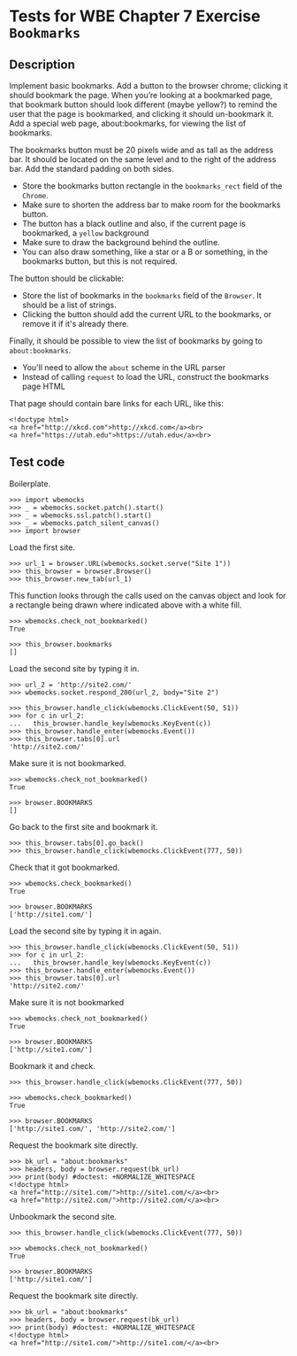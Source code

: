 Tests for WBE Chapter 7 Exercise `Bookmarks`
=======================

Description
-----------

Implement basic bookmarks. Add a button to the browser chrome;
clicking it should bookmark the page. When you’re looking at a
bookmarked page, that bookmark button should look different (maybe
yellow?) to remind the user that the page is bookmarked, and clicking
it should un-bookmark it. Add a special web page, about:bookmarks, for
viewing the list of bookmarks.

The bookmarks button must be 20 pixels wide and as tall as the address
bar. It should be located on the same level and to the right of the
address bar. Add the standard padding on both sides.

- Store the bookmarks button rectangle in the `bookmarks_rect` field
  of the `Chrome`.
- Make sure to shorten the address bar to make room for the bookmarks
  button.
- The button has a black outline and also, if the current page is
  bookmarked, a `yellow` background
- Make sure to draw the background behind the outline.
- You can also draw something, like a star or a B or something, in the
  bookmarks button, but this is not required.

The button should be clickable:

- Store the list of bookmarks in the `bookmarks` field of the
  `Browser`. It should be a list of strings.
- Clicking the button should add the current URL to the bookmarks, or
  remove it if it's already there.

Finally, it should be possible to view the list of bookmarks by going
to `about:bookmarks`.

- You'll need to allow the `about` scheme in the URL parser
- Instead of calling `request` to load the URL, construct the
  bookmarks page HTML

That page should contain bare links for each URL, like this:

```
<!doctype html>
<a href="http://xkcd.com">http://xkcd.com</a><br>
<a href="https://utah.edu">https://utah.edu</a><br>
```


Test code
---------

Boilerplate.

    >>> import wbemocks
    >>> _ = wbemocks.socket.patch().start()
    >>> _ = wbemocks.ssl.patch().start()
    >>> _ = wbemocks.patch_silent_canvas()
    >>> import browser

Load the first site.

    >>> url_1 = browser.URL(wbemocks.socket.serve("Site 1"))
    >>> this_browser = browser.Browser()
    >>> this_browser.new_tab(url_1)

This function looks through the calls used on the canvas object and look for a
  rectangle being drawn where indicated above with a white fill.

    >>> wbemocks.check_not_bookmarked()
    True

    >>> this_browser.bookmarks
    []

Load the second site by typing it in.

    >>> url_2 = 'http://site2.com/'
    >>> wbemocks.socket.respond_200(url_2, body="Site 2")

    >>> this_browser.handle_click(wbemocks.ClickEvent(50, 51))
    >>> for c in url_2:
    ...   this_browser.handle_key(wbemocks.KeyEvent(c))
    >>> this_browser.handle_enter(wbemocks.Event())
    >>> this_browser.tabs[0].url
    'http://site2.com/'

Make sure it is not bookmarked.

    >>> wbemocks.check_not_bookmarked()
    True

    >>> browser.BOOKMARKS
    []

Go back to the first site and bookmark it.

    >>> this_browser.tabs[0].go_back()
    >>> this_browser.handle_click(wbemocks.ClickEvent(777, 50))

Check that it got bookmarked.

    >>> wbemocks.check_bookmarked()
    True

    >>> browser.BOOKMARKS
    ['http://site1.com/']

Load the second site by typing it in again.

    >>> this_browser.handle_click(wbemocks.ClickEvent(50, 51))
    >>> for c in url_2:
    ...   this_browser.handle_key(wbemocks.KeyEvent(c))
    >>> this_browser.handle_enter(wbemocks.Event())
    >>> this_browser.tabs[0].url
    'http://site2.com/'

Make sure it is not bookmarked

    >>> wbemocks.check_not_bookmarked()
    True

    >>> browser.BOOKMARKS
    ['http://site1.com/']

Bookmark it and check.

    >>> this_browser.handle_click(wbemocks.ClickEvent(777, 50))

    >>> wbemocks.check_bookmarked()
    True

    >>> browser.BOOKMARKS
    ['http://site1.com/', 'http://site2.com/']

Request the bookmark site directly.

    >>> bk_url = "about:bookmarks"
    >>> headers, body = browser.request(bk_url)
    >>> print(body) #doctest: +NORMALIZE_WHITESPACE
    <!doctype html>
    <a href="http://site1.com/">http://site1.com/</a><br>
    <a href="http://site2.com/">http://site2.com/</a><br>

Unbookmark the second site.

    >>> this_browser.handle_click(wbemocks.ClickEvent(777, 50))

    >>> wbemocks.check_not_bookmarked()
    True

    >>> browser.BOOKMARKS
    ['http://site1.com/']

Request the bookmark site directly.

    >>> bk_url = "about:bookmarks"
    >>> headers, body = browser.request(bk_url)
    >>> print(body) #doctest: +NORMALIZE_WHITESPACE
    <!doctype html>
    <a href="http://site1.com/">http://site1.com/</a><br>
